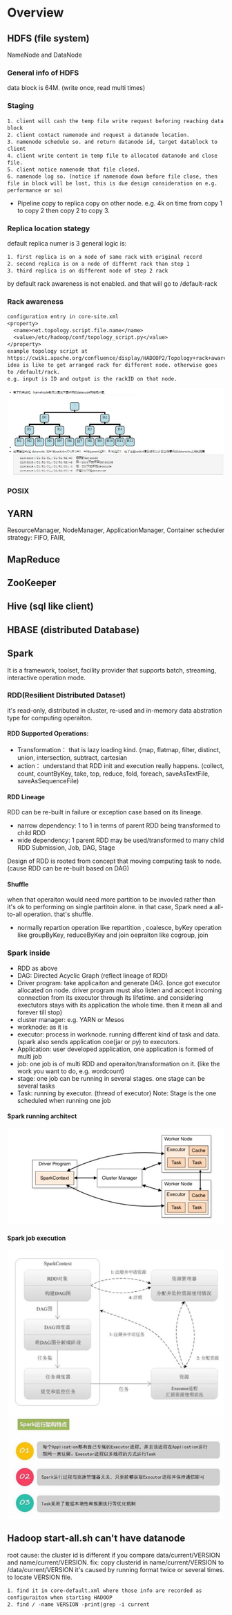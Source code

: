 # Overview
## HDFS (file system)
NameNode and DataNode
### General info of HDFS
data block is 64M. (write once, read multi times)
### Staging
```
1. client will cash the temp file write request beforing reaching data block 
2. client contact namenode and request a datanode location. 
3. namenode schedule so. and return datanode id, target datablock to client
4. client write content in temp file to allocated datanode and close file. 
5. client notice namenode that file closed. 
6. namenode log so. (notice if namenode down before file close, then file in block will be lost, this is due design consideration on e.g. performance or so)
```
* Pipeline copy to replica copy on other node. e.g. 4k on time from copy 1 to copy 2 then copy 2 to copy 3. 
 
### Replica location stategy
default replica numer is 3 
general logic is:
```
1. first replica is on a node of same rack with original record
2. second replica is on a node of differnt rack than step 1
3. third replica is on different node of step 2 rack
```
by default rack awareness is not enabled. and that will go to /default-rack
### Rack awareness 
```
configuration entry in core-site.xml
<property>
  <name>net.topology.script.file.name</name>
  <value>/etc/hadoop/conf/topology_script.py</value>
</property>
example topology script at https://cwiki.apache.org/confluence/display/HADOOP2/Topology+rack+awareness+scripts
idea is like to get arranged rack for different node. otherwise goes to /default/rack.
e.g. input is ID and output is the rackID on that node. 
```
![image](./img/rackAware.jpg)
### POSIX 
## YARN
ResourceManager, NodeManager, ApplicationManager, Container
scheduler strategy: FIFO, FAIR, 
## MapReduce
## ZooKeeper
## Hive (sql like client)
## HBASE (distributed Database)
## Spark
It is a framework, toolset, facility provider that supports batch, streaming, interactive operation mode. 
### RDD(Resilient Distributed Dataset) 
it's read-only, distributed in cluster, re-used and in-memory data abstration type for computing operaiton. 
#### RDD Supported Operations:
  * Transformation： that is lazy loading kind. (map, flatmap, filter, distinct, union, intersection, subtract, cartesian
  * action： understand that RDD init and execution really happens. (collect, count, countByKey, take, top, reduce, fold, foreach, saveAsTextFile, saveAsSequenceFile)
#### RDD Lineage 
RDD can be re-built in failure or exception case based on its lineage. 
  * narrow dependency: 1 to 1 in terms of parent RDD being transformed to child RDD
  * wide dependency: 1 parent RDD may be used/transformed to many child RDD
Submission, Job, DAG, Stage

Design of RDD is rooted from concept that moving computing task to node. (cause RDD can be re-built based on DAG)
#### Shuffle
when that operaiton would need more partition to be invovled rather than it's ok to performing on single partitoin alone. in that case, Spark need a all-to-all operation. that's shuffle.
  * normally repartion operation like repartition , coalesce, byKey operation like groupByKey, reduceByKey and join oepraiton like cogroup, join
### Spark inside
* RDD as above
* DAG: Directed Acyclic Graph (reflect lineage of RDD)
* Driver program: take applicaiton and generate DAG. (once got executor allocated on node. driver program must also listen and accept incoming connection from its executor through its lifetime. and considering exectutors stays with its application the whole time. then it mean all and forever till stop)
* cluster manager: e.g. YARN or Mesos
* worknode: as it is 
* executor: process in worknode. running different kind of task and data.(spark also sends application coe(jar or py) to executors.
* Application: user developed application, one application is formed of multi job
* job:  one job is of multi RDD and operaiton/transformation on it. (like the work you want to do, e.g. wordcount)
* stage: one job can be running in several stages. one stage can be several tasks
* Task: running by executor. (thread of executor) 
Note: Stage is the one scheduled when running one job
#### Spark running architect
![image](./img/spark.jpg)
#### Spark job execution 
![image](./img/sjob.jpg)
## Hadoop start-all.sh can't have datanode 
root cause: the cluster id is different if you compare data/current/VERSION and name/current/VERSION. 
fix: copy clusterid in name/current/VERSION to /data/current/VERSION 
it's caused by running format twice or several times. 
to locate VERSION file. 
```
1. find it in core-default.xml where those info are recorded as configuraiton when starting HADOOP
2. find / -name VERSION -print|grep -i current
```





